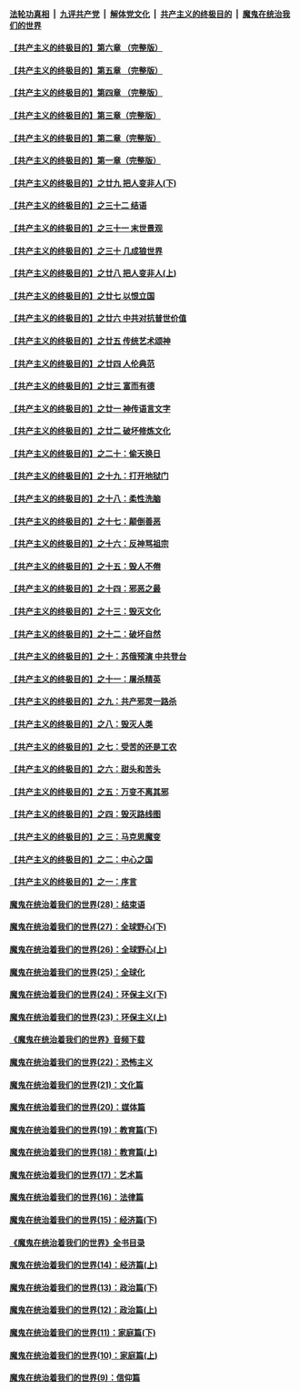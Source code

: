 ####  [法轮功真相](../../../../basic/blob/master/README.md?t=04010301) &nbsp;|&nbsp; [九评共产党](../../../../9ping.md/blob/master/README.md?t=04010301) &nbsp;|&nbsp; [解体党文化](../../../../jtdwh.md/blob/master/README.md?t=04010301)  &nbsp;|&nbsp; [共产主义的终极目的](../../../../gczydzjmd.md/blob/master/README.md?t=04010301) &nbsp;|&nbsp; [魔鬼在统治我们的世界](../../../../mgztzwmdsj.md/blob/master/README.md?t=04010301) 

#### [【共产主义的终极目的】第六章 （完整版）](../pages/nsc422/n11428913.md?t=04010301) 

#### [【共产主义的终极目的】第五章 （完整版）](../pages/nsc422/n11428912.md?t=04010301) 

#### [【共产主义的终极目的】第四章 （完整版）](../pages/nsc422/n11428907.md?t=04010301) 

#### [【共产主义的终极目的】第三章（完整版）](../pages/nsc422/n11428848.md?t=04010301) 

#### [【共产主义的终极目的】第二章（完整版）](../pages/nsc422/n11428831.md?t=04010301) 

#### [【共产主义的终极目的】第一章（完整版）](../pages/nsc422/n11417651.md?t=04010301) 

#### [【共产主义的终极目的】之廿九 把人变非人(下)](../pages/nsc422/n11344140.md?t=04010301) 

#### [【共产主义的终极目的】之三十二 结语](../pages/nsc422/n11360535.md?t=04010301) 

#### [【共产主义的终极目的】之三十一 末世景观](../pages/nsc422/n11351129.md?t=04010301) 

#### [【共产主义的终极目的】之三十 几成狼世界](../pages/nsc422/n11348280.md?t=04010301) 

#### [【共产主义的终极目的】之廿八 把人变非人(上)](../pages/nsc422/n11340492.md?t=04010301) 

#### [【共产主义的终极目的】之廿七 以恨立国](../pages/nsc422/n11336944.md?t=04010301) 

#### [【共产主义的终极目的】之廿六 中共对抗普世价值](../pages/nsc422/n11324785.md?t=04010301) 

#### [【共产主义的终极目的】之廿五 传统艺术颂神](../pages/nsc422/n11296396.md?t=04010301) 

#### [【共产主义的终极目的】之廿四 人伦典范](../pages/nsc422/n11296397.md?t=04010301) 

#### [【共产主义的终极目的】之廿三 富而有德](../pages/nsc422/n11283598.md?t=04010301) 

#### [【共产主义的终极目的】之廿一 神传语言文字](../pages/nsc422/n11263265.md?t=04010301) 

#### [【共产主义的终极目的】之廿二 破坏修炼文化](../pages/nsc422/n11245728.md?t=04010301) 

#### [【共产主义的终极目的】之二十：偷天换日](../pages/nsc422/n11238846.md?t=04010301) 

#### [【共产主义的终极目的】之十九：打开地狱门](../pages/nsc422/n11206376.md?t=04010301) 

#### [【共产主义的终极目的】之十八：柔性洗脑](../pages/nsc422/n11199994.md?t=04010301) 

#### [【共产主义的终极目的】之十七：颠倒善恶](../pages/nsc422/n11179782.md?t=04010301) 

#### [【共产主义的终极目的】之十六：反神骂祖宗](../pages/nsc422/n11166798.md?t=04010301) 

#### [【共产主义的终极目的】之十五：毁人不倦](../pages/nsc422/n11166792.md?t=04010301) 

#### [【共产主义的终极目的】之十四：邪恶之最](../pages/nsc422/n11150249.md?t=04010301) 

#### [【共产主义的终极目的】之十三：毁灭文化](../pages/nsc422/n11135227.md?t=04010301) 

#### [【共产主义的终极目的】之十二：破坏自然](../pages/nsc422/n11135214.md?t=04010301) 

#### [【共产主义的终极目的】之十：苏俄预演 中共登台](../pages/nsc422/n11118424.md?t=04010301) 

#### [【共产主义的终极目的】之十一：屠杀精英](../pages/nsc422/n11118442.md?t=04010301) 

#### [【共产主义的终极目的】之九：共产邪灵一路杀](../pages/nsc422/n11114139.md?t=04010301) 

#### [【共产主义的终极目的】之八：毁灭人类](../pages/nsc422/n11108503.md?t=04010301) 

#### [【共产主义的终极目的】之七：受苦的还是工农](../pages/nsc422/n11101809.md?t=04010301) 

#### [【共产主义的终极目的】之六：甜头和苦头](../pages/nsc422/n11096971.md?t=04010301) 

#### [【共产主义的终极目的】之五：万变不离其邪](../pages/nsc422/n11091285.md?t=04010301) 

#### [【共产主义的终极目的】之四：毁灭路线图](../pages/nsc422/n11086284.md?t=04010301) 

#### [【共产主义的终极目的】之三：马克思魔变](../pages/nsc422/n11061941.md?t=04010301) 

#### [【共产主义的终极目的】之二：中心之国](../pages/nsc422/n11047728.md?t=04010301) 

#### [【共产主义的终极目的】之一：序言](../pages/nsc422/n11086077.md?t=04010301) 

#### [魔鬼在统治着我们的世界(28)：结束语](../pages/nsc422/n10936246.md?t=04010301) 

#### [魔鬼在统治着我们的世界(27)：全球野心(下)](../pages/nsc422/n10928319.md?t=04010301) 

#### [魔鬼在统治着我们的世界(26)：全球野心(上)](../pages/nsc422/n10900318.md?t=04010301) 

#### [魔鬼在统治着我们的世界(25)：全球化](../pages/nsc422/n10788205.md?t=04010301) 

#### [魔鬼在统治着我们的世界(24)：环保主义(下)](../pages/nsc422/n10695307.md?t=04010301) 

#### [魔鬼在统治着我们的世界(23)：环保主义(上)](../pages/nsc422/n10688613.md?t=04010301) 

#### [《魔鬼在统治着我们的世界》音频下载](../pages/nsc422/n10635553.md?t=04010301) 

#### [魔鬼在统治着我们的世界(22)：恐怖主义](../pages/nsc422/n10614727.md?t=04010301) 

#### [魔鬼在统治着我们的世界(21)：文化篇](../pages/nsc422/n10597706.md?t=04010301) 

#### [魔鬼在统治着我们的世界(20)：媒体篇](../pages/nsc422/n10586579.md?t=04010301) 

#### [魔鬼在统治着我们的世界(19)：教育篇(下)](../pages/nsc422/n10564808.md?t=04010301) 

#### [魔鬼在统治着我们的世界(18)：教育篇(上)](../pages/nsc422/n10526970.md?t=04010301) 

#### [魔鬼在统治着我们的世界(17)：艺术篇](../pages/nsc422/n10499093.md?t=04010301) 

#### [魔鬼在统治着我们的世界(16)：法律篇](../pages/nsc422/n10485969.md?t=04010301) 

#### [魔鬼在统治着我们的世界(15)：经济篇(下)](../pages/nsc422/n10469975.md?t=04010301) 

#### [《魔鬼在统治着我们的世界》全书目录](../pages/nsc422/n10464261.md?t=04010301) 

#### [魔鬼在统治着我们的世界(14)：经济篇(上)](../pages/nsc422/n10457370.md?t=04010301) 

#### [魔鬼在统治着我们的世界(13)：政治篇(下)](../pages/nsc422/n10448270.md?t=04010301) 

#### [魔鬼在统治着我们的世界(12)：政治篇(上)](../pages/nsc422/n10444576.md?t=04010301) 

#### [魔鬼在统治着我们的世界(11)：家庭篇(下)](../pages/nsc422/n10440961.md?t=04010301) 

#### [魔鬼在统治着我们的世界(10)：家庭篇(上)](../pages/nsc422/n10435448.md?t=04010301) 

#### [魔鬼在统治着我们的世界(9)：信仰篇](../pages/nsc422/n10432159.md?t=04010301) 

